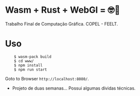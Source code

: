 # Wasm + Rust + WebGl = 🤓🥰

Trabalho Final de Computação Gráfica. COPEL - FEELT.

# Uso

```shell
    $ wasm-pack build
    $ cd www/
    $ npm install
    $ npm run start
```

Goto to Browser ```http://localhost:8080/```.

* Projeto de duas semanas… Possui algumas dívidas técnicas.

